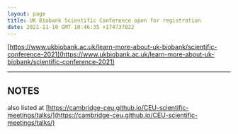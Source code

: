 ```yaml
---
layout: page
title: UK Biobank Scientific Conference open for registration
date: 2021-11-10 GMT 10:46:35 +174737822
---
```


[https://www.ukbiobank.ac.uk/learn-more-about-uk-biobank/scientific-conference-2021](https://www.ukbiobank.ac.uk/learn-more-about-uk-biobank/scientific-conference-2021)

<!--more-->

---

## NOTES

also listed at [https://cambridge-ceu.github.io/CEU-scientific-meetings/talks/](https://cambridge-ceu.github.io/CEU-scientific-meetings/talks/)
